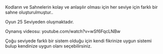 Kodların ve Sahnelerin kolay ve anlaşılır olması için her seviye için farklı bir sahne oluşturulmuştur..

Oyun 25 Seviyeden oluşmaktadır.

Oynanış videosu: youtube.com/watch?v=wSf6FqcLNBw

Çoğu seviyede farklı bir sistem olduğu için kendi fikrinize uygun sistemi bulup kendinize uygun olanı seçebilirsiniz.


